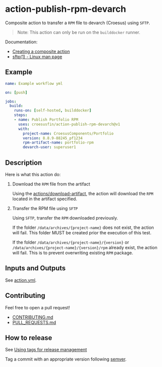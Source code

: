 # action-publish-rpm-devarch

Composite action to transfer a `RPM` file to devarch (Croesus) using `SFTP`.

> Note: This action can only be run on the `builddocker` runner.

Documentation:

- [Creating a composite action](https://docs.github.com/en/actions/creating-actions/creating-a-composite-action)
- [sftp(1) - Linux man page](https://linux.die.net/man/1/sftp)

## Example

```yaml
name: Example workflow yml

on: [push]

jobs:
  build:
    runs-on: [self-hosted, builddocker] 
    steps:
    - name: Publish Portfolio RPM
      uses: croesusfin/action-publish-rpm-devarch@v1
      with:
        project-name: CroesusComponents/Portfolio
        version: 8.8.9-88245_pf1234
        rpm-artifact-name: portfolio-rpm
        devarch-user: superuser1
```

## Description

Here is what this action do:

1. Download the `RPM` file from the artifact

   Using the [actions/download-artifact](https://github.com/actions/download-artifact), the action will download the `RPM` located in the artifact specified.

2. Transfer the RPM file using `SFTP`

   Using `SFTP`, transfer the `RPM` downloaded previously.

   If the folder `/data/archives/{project-name}` does not exist, the action will fail. This folder MUST be created prior the execution of this test.

   If the folder `/data/archives/{project-name}/{version}` or `/data/archives/{project-name}/{version}/rpm` already exist, the action will fail. This is to prevent overwriting existing `RPM` package.

## Inputs and Outputs

See [action.yml](./action.yaml).

## Contributing

Feel free to open a pull request!

- [CONTRIBUTING.md](./CONTRIBUTING.md)
- [PULL_REQUESTS.md](./PULL_REQUESTS.md)

## How to release

See [Using tags for release management](https://docs.github.com/en/actions/creating-actions/about-custom-actions#using-tags-for-release-management)

Tag a commit with an appropriate version following [semver](https://semver.org/).
